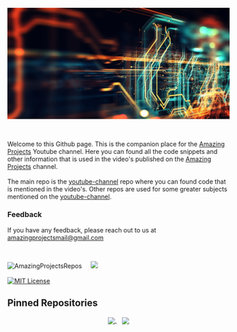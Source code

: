 ![image info](./pics/repo-banner-2.jpg)

<br/>

Welcome to this Github page. This is the companion place for the [Amazing Projects](https://www.youtube.com/@Amazing-Projects) Youtube channel. Here you can found all the code snippets and other information that is used in the video's published on the [Amazing Projects](https://www.youtube.com/@Amazing-Projects) channel.
<br/><br/>
The main repo is the [youtube-channel](https://github.com/AmazingProjectsRepos/youtube-channel) repo where you can found code that is mentioned in the video's. Other repos are used for some greater subjects mentioned on the [youtube-channel](https://github.com/AmazingProjectsRepos/youtube-channel).

### Feedback

If you have any feedback, please reach out to us at amazingprojectsmail@gmail.com

<br/>

<img width="48%" src="https://github-readme-stats.vercel.app/api?username=AmazingProjectsRepos&count_private=true&theme=dark&show_icons=true" alt="AmazingProjectsRepos" /> &nbsp;&nbsp;&nbsp;
<img width="48%" src="https://github-readme-streak-stats.herokuapp.com/?user=AmazingProjectsRepos&hide_border=true&theme=dark&show_icons=true" />
<br/><br/>
[![MIT License](https://img.shields.io/badge/License-MIT-green.svg)](https://choosealicense.com/licenses/mit/)

## Pinned Repositories

<p align="center">
	<a href="https://github.com/AmazingProjectsRepos/youtube-channel">
		<img align="center" src="https://github-readme-stats.vercel.app/api/pin/?username=AmazingProjectsRepos&repo=youtube-channel&hide_border=true&theme=dark&show_icons=true" />
	</a>&nbsp;&nbsp;
	<a href="https://github.com/AmazingProjectsRepos/vagrant">
		<img align="center" src="https://github-readme-stats.vercel.app/api/pin/?username=AmazingProjectsRepos&repo=vagrant&hide_border=true&theme=dark&show_icons=true" />
	</a>
</p>
<br/><br/>
